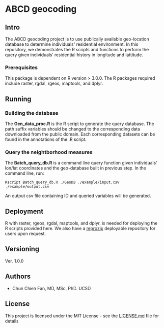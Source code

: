 # ABCD geocoding

## Intro

The ABCD geocoding project is to use publically available geo-location database to determine individuals' residential environment. In this repository, we demonstrates the R scripts and functions to perform the query given individuals' residential history in longitude and lattitude. 

### Prerequisites

This package is dependent on R version > 3.0.0. The R packages required include raster, rgdal, rgeos, maptools, and dplyr. 

## Running

### Building the database

The **Gen_data_proc.R** is the R script to generate the query database. The path suffix variables should be changed to the corresponding data downloaded from the public domain. Each corresponding datasets can be found in the annotations of the .R script.

### Query the neightborhood measures

The **Batch_query_db.R** is a command line query function given individuals' lon/lat coordinates and the geo-database built in previous step. In the command line, run: 

```
Rscript Batch_query_db.R ./GeoDB ./example/input.csv ./example/output.csv

```

An output csv file containing ID and queried variables will be generated.

## Deployment

R with raster, rgeos, rgdal, maptools, and dplyr, is needed for deploying the R scripts provided here. We also have a [reprozip](https://reprozip.readthedocs.io/en/1.0.x/unpacking.html) deployable repository for users upon request.

## Versioning

Ver. 1.0.0

## Authors

* Chun Chieh Fan, MD, MSc, PhD. UCSD
 
## License

This project is licensed under the MIT License - see the [LICENSE.md](LICENSE.md) file for details

  



